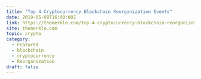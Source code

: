 ```yaml
---
title: "Top 4 Cryptocurrency Blockchain Reorganization Events"
date: 2019-05-08T16:00:00Z
link: https://themerkle.com/top-4-cryptocurrency-blockchain-reorganization-events/?utm_medium=RSS&utm_source=hune
site: themerkle.com
topic: crypto
category:
  - Featured
  - blockchain
  - cryptocurrency
  - Reorganization
draft: false
---
```

